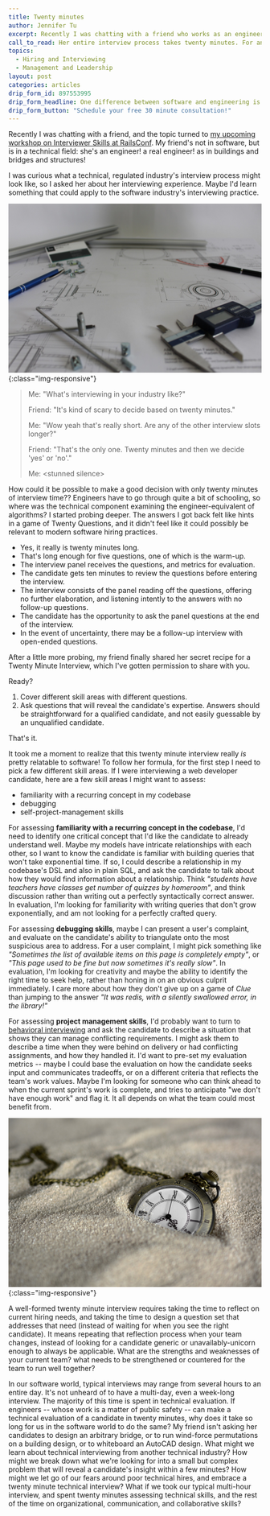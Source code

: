```yaml
---
title: Twenty minutes
author: Jennifer Tu
excerpt: Recently I was chatting with a friend who works as an engineer -- a real engineer, as in buildings and bridges and structures. I was curious what a technical, regulated industry's interview process might look like. What might I learn from her interview practice that could teach me about being a better interviewer in the software industry?
call_to_read: Her entire interview process takes twenty minutes. For an industry where shoddy technical work could lead directly to human death.  What's the secret?
topics:
  - Hiring and Interviewing
  - Management and Leadership
layout: post
categories: articles
drip_form_id: 897553995
drip_form_headline: One difference between software and engineering is the level of collaboration we expect. Want to level up your team's ability to evaluate a candidate's collaborative abilities? <a href="/products/interviewer-skills-for-engineers-and-hiring-managers">We have a workshop for that.</a>  Get in touch to learn more about the workshop!
drip_form_button: "Schedule your free 30 minute consultation!"
---
```


Recently I was chatting with a friend, and the topic turned to [my upcoming workshop on Interviewer Skills at RailsConf](https://railsconf.com/program/workshops#session-560). My friend's not in software, but is in a technical field: she's an engineer! a real engineer! as in buildings and bridges and structures!

I was curious what a technical, regulated industry's interview process might look like, so I asked her about her interviewing experience. Maybe I'd learn something that could apply to the software industry's interviewing practice.

![What I as a layperson imagine an engineer's workspace might look like: paper! pencil! calipers! CAD diagrams!](/images/engineering.jpg "What I as a layperson imagine an engineer's workspace might look like: paper! pencil! calipers! CAD diagrams!"){:class="img-responsive"}

> Me: "What's interviewing in your industry like?"
>
> Friend: "It's kind of scary to decide based on twenty minutes."
>
> Me: "Wow yeah that's really short. Are any of the other interview slots longer?"
>
> Friend: "That's the only one. Twenty minutes and then we decide 'yes' or 'no'."
>
> Me: &lt;stunned silence&gt;

How could it be possible to make a good decision with only twenty minutes of interview time?? Engineers have to go through quite a bit of schooling, so where was the technical component examining the engineer-equivalent of algorithms? I started probing deeper. The answers I got back felt like hints in a game of Twenty Questions, and it didn't feel like it could possibly be relevant to modern software hiring practices.

- Yes, it really is twenty minutes long.
- That's long enough for five questions, one of which is the warm-up.
- The interview panel receives the questions, and metrics for evaluation.
- The candidate gets ten minutes to review the questions before entering the interview.
- The interview consists of the panel reading off the questions, offering no further elaboration, and listening intently to the answers with no follow-up questions.
- The candidate has the opportunity to ask the panel questions at the end of the interview.
- In the event of uncertainty, there may be a follow-up interview with open-ended questions.

After a little more probing, my friend finally shared her secret recipe for a Twenty Minute Interview, which I've gotten permission to share with you.

Ready?

1. Cover different skill areas with different questions.
1. Ask questions that will reveal the candidate's expertise. Answers should be straightforward for a qualified candidate, and not easily guessable by an unqualified candidate.

That's it.

It took me a moment to realize that this twenty minute interview really _is_ pretty relatable to software! To follow her formula, for the first step I need to pick a few different skill areas. If I were interviewing a web developer candidate, here are a few skill areas I might want to assess:

- familiarity with a recurring concept in my codebase
- debugging
- self-project-management skills

For assessing **familiarity with a recurring concept in the codebase**, I'd need to identify one critical concept that I'd like the candidate to already understand well. Maybe my models have intricate relationships with each other, so I want to know the candidate is familiar with building queries that won't take exponential time. If so, I could describe a relationship in my codebase's DSL and also in plain SQL, and ask the candidate to talk about how they would find information about a relationship. Think _"students have teachers have classes get number of quizzes by homeroom"_, and think discussion rather than writing out a perfectly syntactically correct answer. In evaluation, I'm looking for familiarity with writing queries that don't grow exponentially, and am not looking for a perfectly crafted query.

For assessing **debugging skills**, maybe I can present a user's complaint, and evaluate on the candidate's ability to triangulate onto the most suspicious area to address. For a user complaint, I might pick something like _"Sometimes the list of available items on this page is completely empty"_, or _"This page used to be fine but now sometimes it's really slow"_. In evaluation, I'm looking for creativity and maybe the ability to identify the right time to seek help, rather than honing in on an obvious culprit immediately. I care more about how they don't give up on a game of _Clue_ than jumping to the answer _"It was redis, with a silently swallowed error, in the library!"_

For assessing **project management skills**, I'd probably want to turn to [behavioral interviewing](articles/specifics-or-situational) and ask the candidate to describe a situation that shows they can manage conflicting requirements. I might ask them to describe a time when they were behind on delivery or had conflicting assignments, and how they handled it. I'd want to pre-set my evaluation metrics -- maybe I could base the evaluation on how the candidate seeks input and communicates tradeoffs, or on a different criteria that reflects the team's work values. Maybe I'm looking for someone who can think ahead to when the current sprint's work is complete, and tries to anticipate "we don't have enough work" and flag it. It all depends on what the team could most benefit from.

![Closeup of a pocketwatch lying on a sandy beach](/images/pocketwatch_in_sand.jpg "Closeup of a pocketwatch lying on a sandy beach"){:class="img-responsive"}

A well-formed twenty minute interview requires taking the time to reflect on current hiring needs, and taking the time to design a question set that addresses that need (instead of waiting for when you see the right candidate). It means repeating that reflection process when your team changes, instead of looking for a candidate generic or unavailably-unicorn enough to always be applicable. What are the strengths and weaknesses of your current team? what needs to be strengthened or countered for the team to run well together?

In our software world, typical interviews may range from several hours to an entire day. It's not unheard of to have a multi-day, even a week-long interview. The majority of this time is spent in technical evaluation. If engineers -- whose work is a matter of public safety -- can make a technical evaluation of a candidate in twenty minutes, why does it take so long for us in the software world to do the same? My friend isn't asking her candidates to design an arbitrary bridge, or to run wind-force permutations on a building design, or to whiteboard an AutoCAD design. What might we learn about technical interviewing from another technical industry? How might we break down what we're looking for into a small but complex problem that will reveal a candidate's insight within a few minutes? How might we let go of our fears around poor technical hires, and embrace a twenty minute technical interview? What if we took our typical multi-hour interview, and spent twenty minutes assessing technical skills, and the rest of the time on organizational, communication, and collaborative skills?
